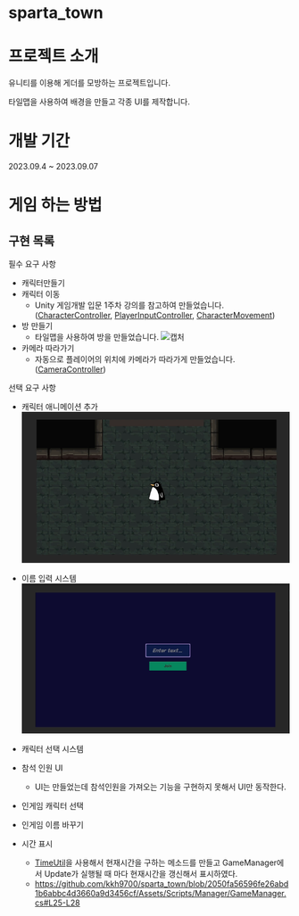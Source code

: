 # sparta_town
# 프로젝트 소개
유니티를 이용해 게더를 모방하는 프로젝트입니다.

타일맵을 사용하여 배경을 만들고 각종 UI를 제작합니다.

# 개발 기간
2023.09.4 ~ 2023.09.07

# 게임 하는 방법

구현 목록
-
필수 요구 사항
- 캐릭터만들기
- 캐릭터 이동
  - Unity 게임개발 입문 1주차 강의를 참고하여 만들었습니다. ([CharacterController](https://github.com/kkh9700/sparta_town/blob/main/Assets/Scripts/Controller/CharacterController.cs), [PlayerInputController](https://github.com/kkh9700/sparta_town/blob/main/Assets/Scripts/Controller/PlayerInputController.cs), [CharacterMovement](https://github.com/kkh9700/sparta_town/blob/main/Assets/Scripts/Entities/CharacterMovement.cs))
- 방 만들기
  - 타일맵을 사용하여 방을 만들었습니다.
![캡처](https://github.com/kkh9700/sparta_town/assets/77197725/6c94c4ca-f680-4370-b996-1b988877d020)
- 카메라 따라가기
  - 자동으로 플레이어의 위치에 카메라가 따라가게 만들었습니다.([CameraController](https://github.com/kkh9700/sparta_town/blob/main/Assets/Scripts/Controller/CameraController.cs))

선택 요구 사항
- 캐릭터 애니메이션 추가
![CharacterAnimation](https://github.com/kkh9700/sparta_town/blob/main/Assets/Images/Git/CharacterAnimation.gif)
- 이름 입력 시스템
![NameSystem](https://github.com/kkh9700/sparta_town/blob/main/Assets/Images/Git/NameSystem.gif)
- 캐릭터 선택 시스템

- 참석 인원 UI
  - UI는 만들었는데 참석인원을 가져오는 기능을 구현하지 못해서 UI만 동작한다.
  
- 인게임 캐릭터 선택

- 인게임 이름 바꾸기

- 시간 표시
  - [TimeUtil](https://github.com/kkh9700/sparta_town/blob/main/Assets/Scripts/Utils/TimeUtil.cs)을 사용해서 현재시간을 구하는 메소드를 만들고 GameManager에서 Update가 실행될 때 마다 현재시간을 갱신해서 표시하였다.
  - https://github.com/kkh9700/sparta_town/blob/2050fa56596fe26abd1b6abbc4d3660a9d3456cf/Assets/Scripts/Manager/GameManager.cs#L25-L28
  
  

